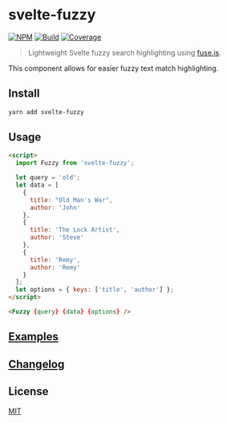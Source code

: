 # svelte-fuzzy

[![NPM][npm]][npm-url]
[![Build][build]][build-badge]
[![Coverage][codecov-shield]][codecov]

> Lightweight Svelte fuzzy search highlighting using [fuse.js](https://github.com/krisk/Fuse).

This component allows for easier fuzzy text match highlighting.

## Install

```bash
yarn add svelte-fuzzy
```

## Usage

```html
<script>
  import Fuzzy from 'svelte-fuzzy';

  let query = 'old';
  let data = [
    {
      title: "Old Man's War",
      author: 'John'
    },
    {
      title: 'The Lock Artist',
      author: 'Steve'
    },
    {
      title: 'Remy',
      author: 'Remy'
    }
  ];
  let options = { keys: ['title', 'author'] };
</script>

<Fuzzy {query} {data} {options} />
```

## [Examples](examples)

## [Changelog](CHANGELOG.md)

## License

[MIT](LICENSE)

[npm]: https://img.shields.io/npm/v/svelte-fuzzy.svg?color=blue
[npm-url]: https://npmjs.com/package/svelte-fuzzy
[build]: https://travis-ci.com/metonym/svelte-fuzzy.svg?branch=master
[build-badge]: https://travis-ci.com/metonym/svelte-fuzzy
[codecov]: https://codecov.io/gh/metonym/svelte-fuzzy
[codecov-shield]: https://img.shields.io/codecov/c/github/metonym/svelte-fuzzy.svg
